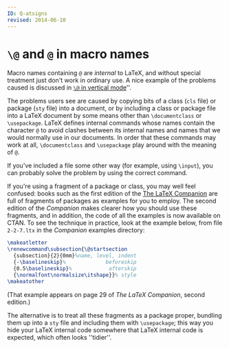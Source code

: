 ```yaml
---
ID: Q-atsigns
revised: 2014-06-10
---
```

# `\@` and `@` in macro names

Macro names containing `@` are _internal_ to LaTeX, and
without special treatment just don't work in ordinary use.  A nice
example of the problems caused is discussed in 
[`\@` in vertical mode](./FAQ-atvert.html)''.

The problems users see are caused by copying bits of a class
(`cls` file) or 
package (`sty` file) into a document, or by including a class or
package file into a LaTeX document by some means other than
`\documentclass` or `\usepackage`.  LaTeX defines internal
commands whose names contain the character `@` to
avoid clashes between its internal names and names that we would
normally use in our documents.  In order that these commands may work
at all, `\documentclass` and `\usepackage` play around with the
meaning of `@`.

If you've included a file some other way (for example, using
`\input`), you can probably solve the problem by using the correct
command.

If you're using a fragment of a package or class, you may well feel
confused: books such as the first edition of the 
[The LaTeX Companion](./FAQ-latex-books.html) 
are full of fragments of packages as examples for you to employ.
The second edition of the _Companion_ makes clearer how you
should use these fragments, and in addition, the code of
all the examples is now available on CTAN.
To see the technique in practice, look at the example below, from file
`2-2-7.ltx` in the _Companion_ examples directory:
```latex
\makeatletter
\renewcommand\subsection{\@startsection
  {subsection}{2}{0mm}%name, level, indent
  {-\baselineskip}%             beforeskip
  {0.5\baselineskip}%            afterskip
  {\normalfont\normalsize\itshape}}% style
\makeatother
```
(That example appears on page 29 of _The LaTeX Companion_,
second edition.)

The alternative is to treat all these fragments as a package proper,
bundling them up into a `sty` file and including them with
`\usepackage`; this way you hide your LaTeX internal code somewhere
that LaTeX internal code is expected, which often looks ''tidier''.

